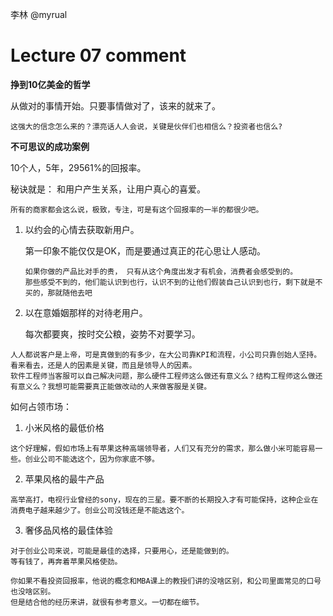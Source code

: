 李林 @myrual

# Lecture 07 comment

**挣到10亿美金的哲学**

从做对的事情开始。只要事情做对了，该来的就来了。

```
这强大的信念怎么来的？漂亮话人人会说，关键是伙伴们也相信么？投资者也信么?
```

**不可思议的成功案例**
 
 10个人，5年，29561%的回报率。
 
秘诀就是： 和用户产生关系，让用户真心的喜爱。

```
所有的商家都会这么说，极致，专注，可是有这个回报率的一半的都很少吧。
```

1. 以约会的心情去获取新用户。

   第一印象不能仅仅是OK，而是要通过真正的花心思让人感动。
   
   ```
   如果你做的产品比对手的贵， 只有从这个角度出发才有机会，消费者会感受到的。
   那些感受不到的，他们能认识到也行，认识不到的让他们假装自己认识到也行，剩下就是不买的，那就随他去吧
   ```
2. 以在意婚姻那样的对待老用户。

   每次都要爽，按时交公粮，姿势不对要学习。
   
  ```
  人人都说客户是上帝，可是真做到的有多少，在大公司靠KPI和流程，小公司只靠创始人坚持。看来看去，还是人的因素是关键，而且是领导人的因素。
  软件工程师当客服可以自己解决问题，那么硬件工程师这么做还有意义么？结构工程师这么做还有意义么？我想可能需要真正能做改动的人来做客服是关键。
  ```
  
  
如何占领市场：

1. 小米风格的最低价格

```
这个好理解，假如市场上有苹果这种高端领导者，人们又有充分的需求，那么做小米可能容易一些。创业公司不能选这个，因为你家底不够。
```
2. 苹果风格的最牛产品
 
```
高举高打，电视行业曾经的sony，现在的三星。要不断的长期投入才有可能保持，这种企业在消费电子越来越少了。创业公司没钱还是不能选这个。
```

3. 奢侈品风格的最佳体验 

```
对于创业公司来说，可能是最佳的选择，只要用心，还是能做到的。
等有钱了，再奔着苹果风格使劲。
```

```
你如果不看投资回报率，他说的概念和MBA课上的教授们讲的没啥区别，和公司里面常见的口号也没啥区别。
但是结合他的经历来讲，就很有参考意义。一切都在细节。
```